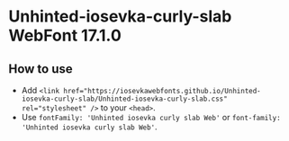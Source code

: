 # Unhinted-iosevka-curly-slab WebFont 17.1.0

## How to use

- Add `<link href="https://iosevkawebfonts.github.io/Unhinted-iosevka-curly-slab/Unhinted-iosevka-curly-slab.css" rel="stylesheet" />` to your `<head>`.
- Use `fontFamily: 'Unhinted iosevka curly slab Web'` or `font-family: 'Unhinted iosevka curly slab Web'`.
